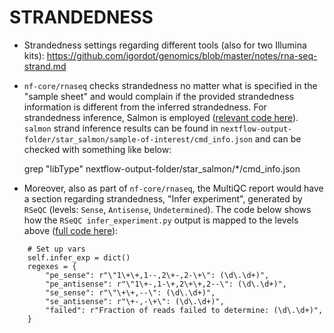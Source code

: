 # STRANDEDNESS

- Strandedness settings regarding different tools (also for two Illumina kits): https://github.com/igordot/genomics/blob/master/notes/rna-seq-strand.md

- `nf-core/rnaseq` checks strandedness no matter what is specified in the "sample sheet" and would complain if the provided strandedness information is different from the inferred strandedness. For strandedness inference, Salmon is employed ([relevant code here](https://github.com/drpatelh/nf-core-rnaseq/commit/0d760d26aeab37765e6b45720df17a6f3f92b01f)). `salmon` strand inference results can be found in `nextflow-output-folder/star_salmon/sample-of-interest/cmd_info.json` and can be checked with something like below:

     grep "libType"  nextflow-output-folder/star_salmon/*/cmd_info.json

- Moreover, also as part of `nf-core/rnaseq`, the MultiQC report would have a section regarding strandedness, "Infer experiment", generated by `RSeQC` (levels: `Sense`, `Antisense`, `Undetermined`). The code below shows how the `RSeQC infer_experiment.py` output is mapped to the levels above ([full code here](https://github.com/ewels/MultiQC/blob/master/multiqc/modules/rseqc/infer_experiment.py)):

```
    # Set up vars
    self.infer_exp = dict()
    regexes = {
        "pe_sense": r"\"1\+\+,1--,2\+-,2-\+\": (\d\.\d+)",
        "pe_antisense": r"\"1\+-,1-\+,2\+\+,2--\": (\d\.\d+)",
        "se_sense": r"\"\+\+,--\": (\d\.\d+)",
        "se_antisense": r"\+-,-\+\": (\d\.\d+)",
        "failed": r"Fraction of reads failed to determine: (\d\.\d+)",
    }
```
